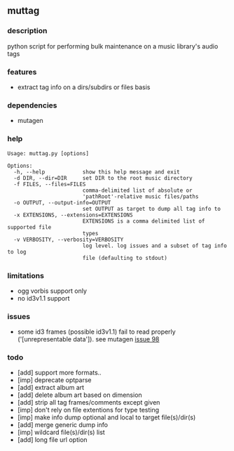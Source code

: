 
## muttag

### description
python script for performing bulk maintenance on a music library's audio tags

### features
- extract tag info on a dirs/subdirs or files basis

### dependencies
- mutagen

### help

```
Usage: muttag.py [options]

Options:
  -h, --help            show this help message and exit
  -d DIR, --dir=DIR     set DIR to the root music directory
  -f FILES, --files=FILES
                        comma-delimited list of absolute or
                        'pathRoot'-relative music files/paths
  -o OUTPUT, --output-info=OUTPUT
                        set OUTPUT as target to dump all tag info to
  -x EXTENSIONS, --extensions=EXTENSIONS
                        EXTENSIONS is a comma delimited list of supported file
                        types
  -v VERBOSITY, --verbosity=VERBOSITY
                        log level. log issues and a subset of tag info to log
                        file (defaulting to stdout)
```

### limitations
- ogg vorbis support only
- no id3v1.1 support

### issues
- some id3 frames (possible id3v1.1) fail to read properly ('[unrepresentable data']). see mutagen [issue 98](https://github.com/quodlibet/mutagen/issues/98)

### todo
- [add] support more formats..
- [imp] deprecate optparse
- [add] extract album art
- [add] delete album art based on dimension
- [add] strip all tag frames/comments except given
- [imp] don't rely on file extentions for type testing
- [imp] make info dump optional and local to target file(s)/dir(s)
- [add] merge generic dump info
- [imp] wildcard file(s)/dir(s) list
- [add] long file url option
